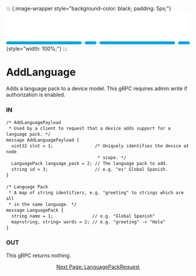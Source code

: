 ::: {.image-wrapper style="background-color: black; padding: 5px;"}
![Catena Logo](images/Catena%20Logo_PMS2191%20&%20White.png){style="width: 100%;"}
:::

# AddLanguage
Adds a language pack to a device model. This gRPC requires admin write if authorization is enabled.

### IN
```
/* AddLanguagePayload
 * Used by a client to request that a device adds support for a language pack. */
message AddLanguagePayload {
  uint32 slot = 1;                /* Uniquely identifies the device at node
                                   * scope. */
  LanguagePack language_pack = 2; // The language pack to add.
  string id = 3;                  // e.g. "es" Global Spanish.
}

/* Language Pack
 * A map of string identifiers, e.g. "greeting" to strings which are all
 * in the same language. */
message LanguagePack {
  string name = 1;               // e.g. "Global Spanish"
  map<string, string> words = 2; // e.g. "greeting" -> "Hola"
}
```

### OUT
This gRPC returns nothing.

<div style="text-align: center">

[Next Page: LanguagePackRequest](gRPC/LanguagePackRequest.html)

</div>